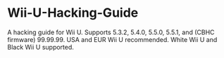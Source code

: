# Wii-U-Hacking-Guide
A hacking guide for Wii U. Supports 5.3.2, 5.4.0, 5.5.0, 5.5.1, and (CBHC firmware) 99.99.99. USA and EUR Wii U recommended. White Wii U and Black Wii U supported.
